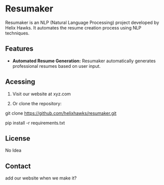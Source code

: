 # Resumaker



Resumaker is an NLP (Natural Language Processing) project developed by Helix Hawks. It automates the resume creation process using NLP techniques.

## Features

- **Automated Resume Generation:** Resumaker automatically generates professional resumes based on user input.

## Acessing

1. Visit our website at xyz.com

2. Or clone the repository:

git clone https://github.com/helixhawks/resumaker.git

pip install -r requirements.txt


## License

No Idea

## Contact

 add our website when we make it?

